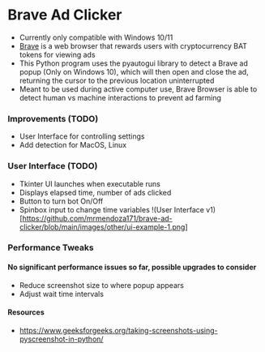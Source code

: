 # Brave Ad Clicker
- Currently only compatible with Windows 10/11
- [Brave](https://brave.com/) is a web browser that rewards users with cryptocurrency BAT tokens for viewing ads
- This Python program uses the pyautogui library to detect a Brave ad popup (Only on Windows 10), which will then open and close the ad, returning the cursor to the previous location uninterrupted
- Meant to be used during active computer use, Brave Browser is able to detect human vs machine interactions to prevent ad farming

### Improvements (TODO)
- User Interface for controlling settings
- Add detection for MacOS, Linux

### User Interface (TODO)
- Tkinter UI launches when executable runs
- Displays elapsed time, number of ads clicked
- Button to turn bot On/Off
- Spinbox input to change time variables
!(User Interface v1)[https://github.com/mrmendoza171/brave-ad-clicker/blob/main/images/other/ui-example-1.png]


### Performance Tweaks
#### No significant performance issues so far, possible upgrades to consider
- Reduce screenshot size to where popup appears
- Adjust wait time intervals

#### Resources
- https://www.geeksforgeeks.org/taking-screenshots-using-pyscreenshot-in-python/
